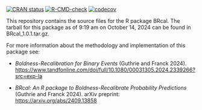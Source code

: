 <!-- badges: start -->
[![CRAN status](https://www.r-pkg.org/badges/version/BRcal)](https://CRAN.R-project.org/package=BRcal)
[![R-CMD-check](https://github.com/apguthrie/BRcal/actions/workflows/R-CMD-check.yaml/badge.svg)](https://github.com/apguthrie/BRcal/actions/workflows/R-CMD-check.yaml)
[![codecov](https://codecov.io/github/apguthrie/BRcal/graph/badge.svg?token=0MV0L4PI4W)](https://codecov.io/github/apguthrie/BRcal)
<!-- badges: end -->

This repository contains the source files for the R package BRcal.  The tarball for this package as of 9:19 am on October 14, 2024 can be found in BRcal_1.0.1.tar.gz.  

For more information about the methodology and implementation of this package see:

- *Boldness-Recalibration for Binary Events* (Guthrie and Franck 2024). https://www.tandfonline.com/doi/full/10.1080/00031305.2024.2339266?src=exp-la

- *BRcal: An R package to Boldness-Recalibrate
Probability Predictions* (Guthrie and Franck 2024). arXiv preprint: https://arxiv.org/abs/2409.13858

